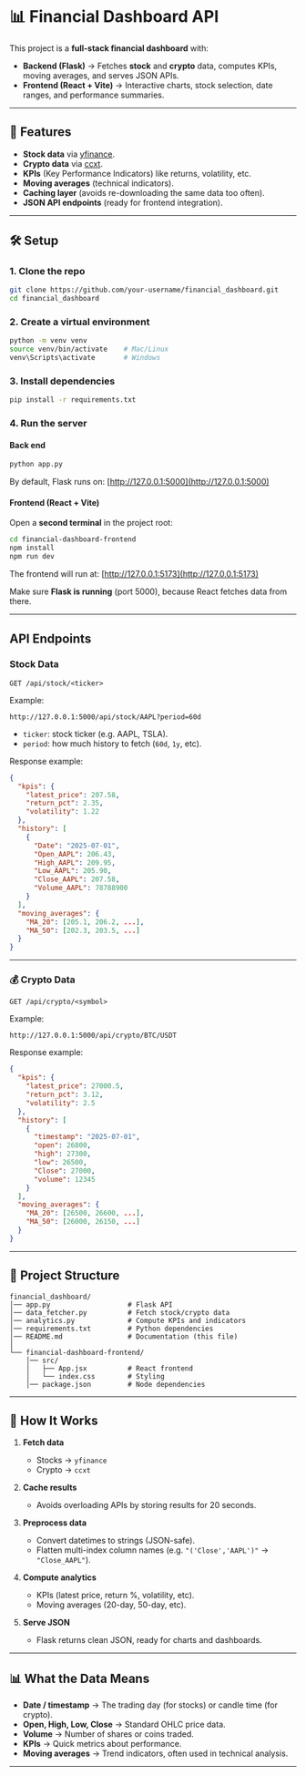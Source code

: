 # 📊 Financial Dashboard API

This project is a **full-stack financial dashboard** with:

* **Backend (Flask)** → Fetches **stock** and **crypto** data, computes KPIs, moving averages, and serves JSON APIs.
* **Frontend (React + Vite)** → Interactive charts, stock selection, date ranges, and performance summaries.


---

## 🚀 Features

* **Stock data** via [yfinance](https://pypi.org/project/yfinance/).
* **Crypto data** via [ccxt](https://github.com/ccxt/ccxt).
* **KPIs** (Key Performance Indicators) like returns, volatility, etc.
* **Moving averages** (technical indicators).
* **Caching layer** (avoids re-downloading the same data too often).
* **JSON API endpoints** (ready for frontend integration).

---

## 🛠️ Setup

### 1. Clone the repo

```bash
git clone https://github.com/your-username/financial_dashboard.git
cd financial_dashboard
```

### 2. Create a virtual environment

```bash
python -m venv venv
source venv/bin/activate    # Mac/Linux
venv\Scripts\activate       # Windows
```

### 3. Install dependencies

```bash
pip install -r requirements.txt
```

### 4. Run the server
#### Back end

```bash
python app.py
```

By default, Flask runs on:
[http://127.0.0.1:5000](http://127.0.0.1:5000)

#### Frontend (React + Vite)
Open a **second terminal** in the project root:

```bash
cd financial-dashboard-frontend
npm install
npm run dev
```

The frontend will run at:
[http://127.0.0.1:5173](http://127.0.0.1:5173)

Make sure **Flask is running** (port 5000), because React fetches data from there.


---

## API Endpoints

### Stock Data

```
GET /api/stock/<ticker>
```

Example:

```
http://127.0.0.1:5000/api/stock/AAPL?period=60d
```

* `ticker`: stock ticker (e.g. AAPL, TSLA).
* `period`: how much history to fetch (`60d`, `1y`, etc).

Response example:

```json
{
  "kpis": {
    "latest_price": 207.58,
    "return_pct": 2.35,
    "volatility": 1.22
  },
  "history": [
    {
      "Date": "2025-07-01",
      "Open_AAPL": 206.43,
      "High_AAPL": 209.95,
      "Low_AAPL": 205.90,
      "Close_AAPL": 207.58,
      "Volume_AAPL": 78788900
    }
  ],
  "moving_averages": {
    "MA_20": [205.1, 206.2, ...],
    "MA_50": [202.3, 203.5, ...]
  }
}
```

---

### 💰 Crypto Data

```
GET /api/crypto/<symbol>
```

Example:

```
http://127.0.0.1:5000/api/crypto/BTC/USDT
```

Response example:

```json
{
  "kpis": {
    "latest_price": 27000.5,
    "return_pct": 3.12,
    "volatility": 2.5
  },
  "history": [
    {
      "timestamp": "2025-07-01",
      "open": 26800,
      "high": 27300,
      "low": 26500,
      "Close": 27000,
      "volume": 12345
    }
  ],
  "moving_averages": {
    "MA_20": [26500, 26600, ...],
    "MA_50": [26000, 26150, ...]
  }
}
```

---

## 📂 Project Structure

```
financial_dashboard/
│── app.py                   # Flask API
│── data_fetcher.py          # Fetch stock/crypto data
│── analytics.py             # Compute KPIs and indicators
│── requirements.txt         # Python dependencies
│── README.md                # Documentation (this file)
│
└── financial-dashboard-frontend/
    │── src/
    │   ├── App.jsx          # React frontend
    │   └── index.css        # Styling
    │── package.json         # Node dependencies
```


---

## 🧾 How It Works

1. **Fetch data**

   * Stocks → `yfinance`
   * Crypto → `ccxt`

2. **Cache results**

   * Avoids overloading APIs by storing results for 20 seconds.

3. **Preprocess data**

   * Convert datetimes to strings (JSON-safe).
   * Flatten multi-index column names (e.g. `"('Close','AAPL')"` → `"Close_AAPL"`).

4. **Compute analytics**

   * KPIs (latest price, return %, volatility, etc).
   * Moving averages (20-day, 50-day, etc).

5. **Serve JSON**

   * Flask returns clean JSON, ready for charts and dashboards.

---

## 📊 What the Data Means

* **Date / timestamp** → The trading day (for stocks) or candle time (for crypto).
* **Open, High, Low, Close** → Standard OHLC price data.
* **Volume** → Number of shares or coins traded.
* **KPIs** → Quick metrics about performance.
* **Moving averages** → Trend indicators, often used in technical analysis.

---


